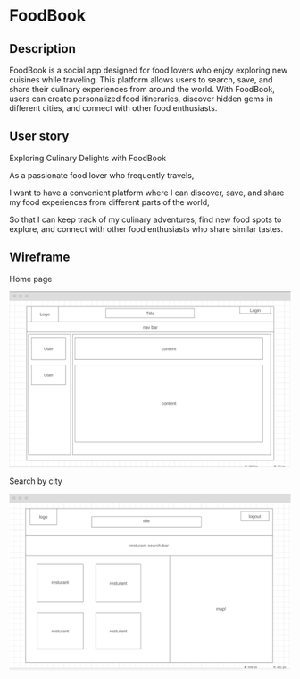 # FoodBook

## Description
FoodBook is a social app designed for food lovers who enjoy exploring new cuisines while traveling. This platform allows users to search, save, and share their culinary experiences from around the world. With FoodBook, users can create personalized food itineraries, discover hidden gems in different cities, and connect with other food enthusiasts.

## User story
Exploring Culinary Delights with FoodBook

As a passionate food lover who frequently travels,

I want to have a convenient platform where I can discover, save, and share my food experiences from different parts of the world,

So that I can keep track of my culinary adventures, find new food spots to explore, and connect with other food enthusiasts who share similar tastes.


## Wireframe

Home page

![alt text](/Assets/image.png)

Search by city

![alt text](/Assets/image-1.png)
